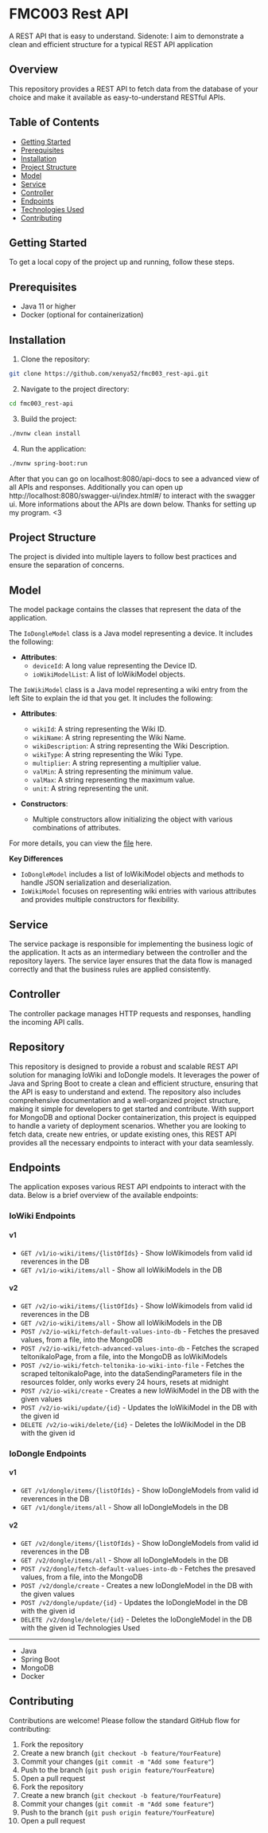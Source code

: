 # FMC003 Rest API

A REST API that is easy to understand.
Sidenote: I aim to demonstrate a clean and efficient structure for a typical REST API application

Overview
---------

This repository provides a REST API to fetch data from the database of your choice and make it available as easy-to-understand RESTful APIs.

Table of Contents
---------

- [Getting Started](Getting-Started)
- [Prerequisites](Prerequisites)
- [Installation](Installation)
- [Project Structure](Project-Structure)
- [Model](Model)
- [Service](Service)
- [Controller](Controller)
- [Endpoints](Endpoints)
- [Technologies Used](Technologies-Used)
- [Contributing](Contributing)

Getting Started
---------

To get a local copy of the project up and running, follow these steps.

Prerequisites
---------

- Java 11 or higher
- Docker (optional for containerization)

Installation
---------

1. Clone the repository:
``` bash
git clone https://github.com/xenya52/fmc003_rest-api.git
```
2. Navigate to the project directory:
``` bash
cd fmc003_rest-api
```
3. Build the project:
``` bash
./mvnw clean install
```
4. Run the application:
```bash
./mvnw spring-boot:run
```

After that you can go on localhost:8080/api-docs to see a advanced view of all APIs and responses. Additionally you can open up http://localhost:8080/swagger-ui/index.html#/ to interact with the swagger ui. More informations about the APIs are down below. Thanks for setting up my program. <3

Project Structure
---------

The project is divided into multiple layers to follow best practices and ensure the separation of concerns.

Model
---------

The model package contains the classes that represent the data of the application.

The ```IoDongleModel``` class is a Java model representing a device. It includes the following:

- **Attributes**:
  - ```deviceId```: A long value representing the Device ID.
  - ```ioWikiModelList```: A list of IoWikiModel objects.


The ```IoWikiModel``` class is a Java model representing a wiki entry from the left Site to explain the id that you get. It includes the following:

- **Attributes**:
  - ```wikiId```: A string representing the Wiki ID.
  - ```wikiName```: A string representing the Wiki Name.
  - ```wikiDescription```: A string representing the Wiki Description.
  - ```wikiType```: A string representing the Wiki Type.
  - ```multiplier```: A string representing a multiplier value.
  - ```valMin```: A string representing the minimum value.
  - ```valMax```: A string representing the maximum value.
  - ```unit```: A string representing the unit.

- **Constructors**:
  - Multiple constructors allow initializing the object with various combinations of attributes.

For more details, you can view the [file](https://github.com/xenya52/fmc003_rest-api/blob/6ac4369bb630b6df1e0e1027347faac6b779bd8e/src/main/java/com/xenya52/fmc003_rest_api/model/IoWikiModel.java) here.

**Key Differences**

- ```IoDongleModel``` includes a list of IoWikiModel objects and methods to handle JSON serialization and deserialization.
- ```IoWikiModel``` focuses on representing wiki entries with various attributes and provides multiple constructors for flexibility.

Service
---------

The service package is responsible for implementing the business logic of the application. It acts as an intermediary between the controller and the repository layers. The service layer ensures that the data flow is managed correctly and that the business rules are applied consistently.

Controller
---------

The controller package manages HTTP requests and responses, handling the incoming API calls.

Repository
---------

This repository is designed to provide a robust and scalable REST API solution for managing IoWiki and IoDongle models. It leverages the power of Java and Spring Boot to create a clean and efficient structure, ensuring that the API is easy to understand and extend. The repository also includes comprehensive documentation and a well-organized project structure, making it simple for developers to get started and contribute. With support for MongoDB and optional Docker containerization, this project is equipped to handle a variety of deployment scenarios. Whether you are looking to fetch data, create new entries, or update existing ones, this REST API provides all the necessary endpoints to interact with your data seamlessly.


Endpoints
---------

The application exposes various REST API endpoints to interact with the data. Below is a brief overview of the available endpoints:

### IoWiki Endpoints

#### v1
- ```GET /v1/io-wiki/items/{listOfIds}``` - Show IoWikimodels from valid id reverences in the DB
- ```GET /v1/io-wiki/items/all``` - Show all IoWikiModels in the DB

#### v2
- ```GET /v2/io-wiki/items/{listOfIds}``` - Show IoWikimodels from valid id reverences in the DB
- ```GET /v2/io-wiki/items/all``` - Show all IoWikiModels in the DB
- ```POST /v2/io-wiki/fetch-default-values-into-db``` - Fetches the presaved values, from a file, into the MongoDB
- ```POST /v2/io-wiki/fetch-advanced-values-into-db``` - Fetches the scraped teltonikaIoPage, from a file, into the MongoDB as IoWikiModels
- ```POST /v2/io-wiki/fetch-teltonika-io-wiki-into-file``` - Fetches the scraped teltonikaIoPage, into the dataSendingParameters file in the resources folder, only works every 24 hours, resets at midnight
- ```POST /v2/io-wiki/create``` - Creates a new IoWikiModel in the DB with the given values
- ```POST /v2/io-wiki/update/{id}``` - Updates the IoWikiModel in the DB with the given id
- ```DELETE /v2/io-wiki/delete/{id}``` - Deletes the IoWikiModel in the DB with the given id

### IoDongle Endpoints

#### v1
- ```GET /v1/dongle/items/{listOfIds}``` - Show IoDongleModels from valid id reverences in the DB
- ```GET /v1/dongle/items/all``` - Show all IoDongleModels in the DB

#### v2
- ```GET /v2/dongle/items/{listOfIds}``` - Show IoDongleModels from valid id reverences in the DB
- ```GET /v2/dongle/items/all``` - Show all IoDongleModels in the DB
- ```POST /v2/dongle/fetch-default-values-into-db``` - Fetches the presaved values, from a file, into the MongoDB
- ```POST /v2/dongle/create``` - Creates a new IoDongleModel in the DB with the given values
- ```POST /v2/dongle/update/{id}``` - Updates the IoDongleModel in the DB with the given id
- ```DELETE /v2/dongle/delete/{id}``` - Deletes the IoDongleModel in the DB with the given id
Technologies Used
---------

- Java
- Spring Boot
- MongoDB
- Docker

Contributing
---------

Contributions are welcome! Please follow the standard GitHub flow for contributing:

1. Fork the repository
2. Create a new branch (```git checkout -b feature/YourFeature```)
3. Commit your changes (```git commit -m "Add some feature"```)
4. Push to the branch (```git push origin feature/YourFeature```)
5. Open a pull request
1. Fork the repository
2. Create a new branch (```git checkout -b feature/YourFeature```)
3. Commit your changes (```git commit -m "Add some feature"```)
4. Push to the branch (```git push origin feature/YourFeature```)
5. Open a pull request
